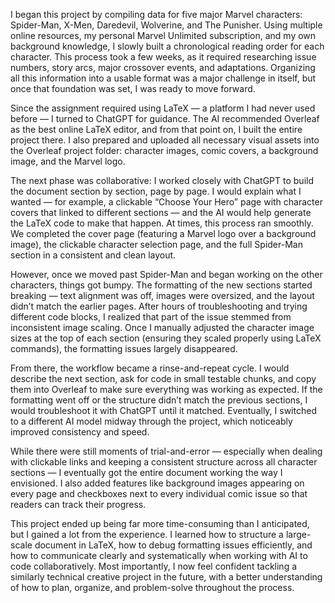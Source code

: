 I began this project by compiling data for five major Marvel characters: Spider-Man, X-Men, Daredevil, Wolverine, and The Punisher. Using multiple online resources, my personal Marvel Unlimited subscription, and my own background knowledge, I slowly built a chronological reading order for each character. This process took a few weeks, as it required researching issue numbers, story arcs, major crossover events, and adaptations. Organizing all this information into a usable format was a major challenge in itself, but once that foundation was set, I was ready to move forward.

Since the assignment required using LaTeX — a platform I had never used before — I turned to ChatGPT for guidance. The AI recommended Overleaf as the best online LaTeX editor, and from that point on, I built the entire project there. I also prepared and uploaded all necessary visual assets into the Overleaf project folder: character images, comic covers, a background image, and the Marvel logo.

The next phase was collaborative: I worked closely with ChatGPT to build the document section by section, page by page. I would explain what I wanted — for example, a clickable “Choose Your Hero” page with character covers that linked to different sections — and the AI would help generate the LaTeX code to make that happen. At times, this process ran smoothly. We completed the cover page (featuring a Marvel logo over a background image), the clickable character selection page, and the full Spider-Man section in a consistent and clean layout.

However, once we moved past Spider-Man and began working on the other characters, things got bumpy. The formatting of the new sections started breaking — text alignment was off, images were oversized, and the layout didn’t match the earlier pages. After hours of troubleshooting and trying different code blocks, I realized that part of the issue stemmed from inconsistent image scaling. Once I manually adjusted the character image sizes at the top of each section (ensuring they scaled properly using LaTeX commands), the formatting issues largely disappeared.

From there, the workflow became a rinse-and-repeat cycle. I would describe the next section, ask for code in small testable chunks, and copy them into Overleaf to make sure everything was working as expected. If the formatting went off or the structure didn’t match the previous sections, I would troubleshoot it with ChatGPT until it matched. Eventually, I switched to a different AI model midway through the project, which noticeably improved consistency and speed.

While there were still moments of trial-and-error — especially when dealing with clickable links and keeping a consistent structure across all character sections — I eventually got the entire document working the way I envisioned. I also added features like background images appearing on every page and checkboxes next to every individual comic issue so that readers can track their progress.

This project ended up being far more time-consuming than I anticipated, but I gained a lot from the experience. I learned how to structure a large-scale document in LaTeX, how to debug formatting issues efficiently, and how to communicate clearly and systematically when working with AI to code collaboratively. Most importantly, I now feel confident tackling a similarly technical creative project in the future, with a better understanding of how to plan, organize, and problem-solve throughout the process.
